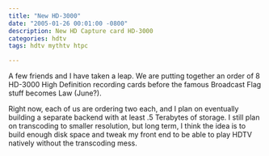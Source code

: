 ```yaml
---
title: "New HD-3000"
date: "2005-01-26 00:01:00 -0800"
description: New HD Capture card HD-3000
categories: hdtv
tags: hdtv mythtv htpc

---
```


A few friends and I have taken a leap. We are putting together an order of 8 HD-3000 High Definition recording cards before the famous Broadcast Flag stuff becomes Law (June?).  
  
Right now, each of us are ordering two each, and I plan on eventually building a separate backend with at least .5 Terabytes of storage. I still plan on transcoding to smaller resolution, but long term, I think the idea is to build enough disk space and tweak my front end to be able to play HDTV natively without the transcoding mess.
